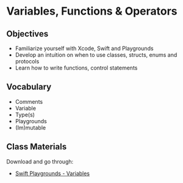# Variables, Functions & Operators

## Objectives

- Familiarize yourself with Xcode, Swift and Playgrounds
- Develop an intuition on when to use classes, structs, enums and protocols
- Learn how to write functions, control statements

## Vocabulary

- Comments
- Variable
- Type(s)
- Playgrounds
- (Im)mutable

## Class Materials

Download and go through:

- [Swift Playgrounds - Variables](Variables.playground)
